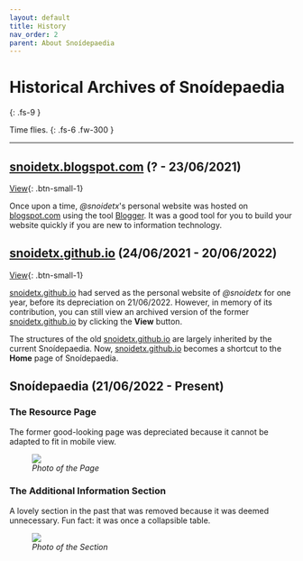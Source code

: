 ```yaml
---
layout: default
title: History
nav_order: 2
parent: About Snoídepaedia
---
```


# Historical Archives of Snoídepaedia
{: .fs-9 }

Time flies.
{: .fs-6 .fw-300 }

---

## <u>snoidetx.blogspot.com</u> (? - 23/06/2021)

[View](https://snoidetx.blogspot.com){: .btn-small-1}

Once upon a time, *@snoidetx*'s personal website was hosted on <u>blogspot.com</u> using the tool [Blogger](https://www.blogger.com/about/). It was a good tool for you to build your website quickly if you are new to information technology.

## <u>snoidetx.github.io</u> (24/06/2021 - 20/06/2022)

[View](https://snoidetx.github.io/archive){: .btn-small-1}

<ins>snoidetx.github.io</ins> had served as the personal website of *@snoidetx* for one year, before its depreciation on 21/06/2022. However, in memory of its contribution, you can still view an archived version of the former <ins>snoidetx.github.io</ins> by clicking the **View** button.

The structures of the old <ins>snoidetx.github.io</ins> are largely inherited by the current Snoídepaedia. Now, <u>snoidetx.github.io</u> becomes a shortcut to the **Home** page of Snoídepaedia.

## Snoídepaedia (21/06/2022 - Present)

### The **Resource** Page

The former good-looking page was depreciated because it cannot be adapted to fit in mobile view.

<div class="gallery-wrapper">
  <figure class="gallery">
    <img src="../img/resource.png" class="gallery-image">
    <figcaption><i>Photo of the Page</i></figcaption>
  </figure>
</div>

### The **Additional Information** Section

A lovely section in the past that was removed because it was deemed unnecessary. Fun fact: it was once a collapsible table.

<div class="gallery-wrapper">
  <figure class="gallery">
    <img src="../img/additional-information.png" class="gallery-image">
    <figcaption><i>Photo of the Section</i></figcaption>
  </figure>
</div>